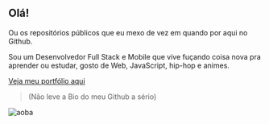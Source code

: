 ## Olá!

Ou os repositórios públicos que eu mexo de vez em quando por aqui no Github.

Sou um Desenvolvedor Full Stack e Mobile que vive fuçando coisa nova pra aprender ou estudar, gosto de Web, JavaScript, hip-hop e animes.

[Veja meu portfólio aqui](https://henrikato.github.io)

> (Não leve a Bio do meu Github a sério)

![aoba](https://40.media.tumblr.com/cfc0707080c572b42c820c15e961bb64/tumblr_net0y661Gs1syr5r5o1_250.png)
